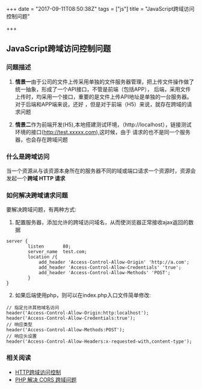 +++
date = "2017-09-11T08:50:38Z"
tags = ["js"]
title = "JavaScript跨域访问控制问题"

+++

## JavaScript跨域访问控制问题

### 问题描述

1. **情景一**由于公司的文件上传采用单独的文件服务器管理，把上传文件操作做了统一抽象，形成了一个API接口，不管是前端（包括APP），
   后端，采用文件上传时，均采用一个接口，重要的是文件上传API地址是单独的一台服务器。对于后端和APP端来说，还好
   ，但是对于前端（H5）来说，就存在跨域的请求问题

2. **情景二**作为前端开发(H5),本地搭建测试环境，（http://localhost），链接测试环境的接口(http://test.xxxxx.com),这时候，由于
   请求的也不是同一个服务器，也会存在跨域问题

### 什么是跨域访问

当一个资源从与该资源本身所在的服务器不同的域或端口请求一个资源时，资源会发起一个**跨域 HTTP 请求**

### 如何解决跨域请求问题

要解决跨域问题，有两种方式:

1. 配置服务器，添加允许的跨域访问域名，从而使浏览器正常接收ajax返回的数据
```
server {
		listen       80;
		server_name  test.com;
		location /{
			add_header 'Access-Control-Allow-Origin' 'http://a.com';
			add_header 'Access-Control-Allow-Credentials' 'true';
			add_header 'Access-Control-Allow-Methods' 'POST';
		}
}
```
2. 如果后端使用php，则可以在index.php入口文件简单修改:
```
// 指定允许其他域名访问
header('Access-Control-Allow-Origin:http:localhost');
header('Access-Control-Allow-Credentials:true');
// 响应类型
header('Access-Control-Allow-Methods:POST');
// 响应头设置
header('Access-Control-Allow-Headers:x-requested-with,content-type');
```

### 相关阅读

- [HTTP跨域访问控制](https://developer.mozilla.org/zh-CN/docs/Web/HTTP/Access_control_CORS)
- [PHP 解决 CORS 跨域问题](http://blog.w2fzu.com/2016/11/21/2016-11-21-PHP-CORS/)









